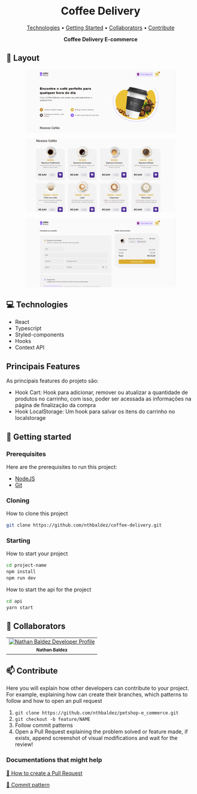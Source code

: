 <h1 align="center" style="font-weight: bold;">Coffee Delivery</h1>

<p align="center">
 <a href="#tech">Technologies</a> • 
 <a href="#started">Getting Started</a> • 
  <a href="#colab">Collaborators</a> •
 <a href="#contribute">Contribute</a>
</p>

<p align="center">
  <b>Coffee Delivery E-commerce</b>
</p>

<h2 id="layout">🎨 Layout</h2>

<p align="center">
  <img src="/public/homepage.png" alt="Homepage" width="400px">
</p>
<p align="center">
  <img src="/public/listproducts.png" alt="Lista de produtos" width="400px">
</p>
<p align="center">
  <img src="/public/checkout.png" alt="Preencher formulário de finalização da compra" width="400px">
</p>

<h2 id="technologies">💻 Technologies</h2>

- React
- Typescript
- Styled-components
- Hooks
- Context API

<h2>Principais Features</h2>
<p>
  As principais features do projeto são:
</p>

<ul>
  <li>Hook Cart: Hook para adicionar, remover ou atualizar a quantidade de produtos no carrinho, com isso, poder ser acessada as informações na página de finalização da compra</li>
  <li>Hook LocalStorage: Um hook para salvar os itens do carrinho no localstorage</li>
</ul>

<h2 id="started">🚀 Getting started</h2>

<h3>Prerequisites</h3>

Here are the prerequisites to run this project:

- [NodeJS](https://nodejs.org/en)
- [Git](https://git-scm.com/downloads)

<h3>Cloning</h3>

How to clone this project

```bash
git clone https://github.com/nthbaldez/coffee-delivery.git
```

<h3>Starting</h3>

How to start your project

```bash
cd project-name
npm install
npm run dev
```

How to start the api for the project

```bash
cd api
yarn start
```

<h2 id="colab">🤝 Collaborators</h2>

<table>
  <tr>
    <td align="center">
      <a href="#">
        <img src="https://avatars.githubusercontent.com/nthbaldez" width="100px;" alt="Nathan Baldez Developer Profile"/><br>
        <sub>
          <b>Nathan Baldez</b>
        </sub>
      </a>
    </td>
  </tr>
</table>

<h2 id="contribute">📫 Contribute</h2>

Here you will explain how other developers can contribute to your project. For example, explaining how can create their branches, which patterns to follow and how to open an pull request

1. `git clone https://github.com/nthbaldez/petshop-e_commerce.git`
2. `git checkout -b feature/NAME`
3. Follow commit patterns
4. Open a Pull Request explaining the problem solved or feature made, if exists, append screenshot of visual modifications and wait for the review!

<h3>Documentations that might help</h3>

[📝 How to create a Pull Request](https://www.atlassian.com/br/git/tutorials/making-a-pull-request)

[💾 Commit pattern](https://gist.github.com/joshbuchea/6f47e86d2510bce28f8e7f42ae84c716)
